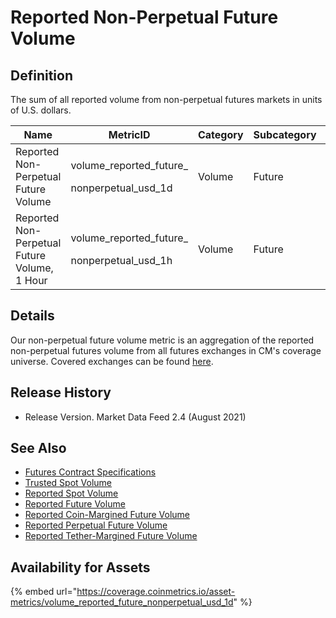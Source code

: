 # Reported Non-Perpetual Future Volume

## Definition

The sum of all reported volume from non-perpetual futures markets in units of U.S. dollars.[\
](https://docs.coinmetrics.io/asset-metrics/volume/volume\_reported\_future\_coin\_margined\_usd\_1d)

| Name                                         | MetricID                                                 | Category | Subcategory | Type | Unit | Interval |
| -------------------------------------------- | -------------------------------------------------------- | -------- | ----------- | ---- | ---- | -------- |
| Reported Non-Perpetual Future Volume         | <p>volume_reported_future_</p><p>nonperpetual_usd_1d</p> | Volume   | Future      | Sum  | USD  | 1d       |
| Reported Non-Perpetual Future Volume, 1 Hour | <p>volume_reported_future_</p><p>nonperpetual_usd_1h</p> | Volume   | Future      | Sum  | USD  | 1h       |

## Details

Our non-perpetual future volume metric is an aggregation of the reported non-perpetual futures volume from all futures exchanges in CM's coverage universe.  Covered exchanges can be found [here](../../exchanges/all-exchanges.md).

## Release History

* Release Version. Market Data Feed 2.4 (August 2021)&#x20;

## See Also

* [Futures Contract Specifications](../../market-data/derivatives-contract-specifications.md)
* [Trusted Spot Volume](volume\_trusted\_spot\_usd\_1d.md)
* [Reported Spot Volume](volume\_reported\_spot\_usd\_1d.md)
* [Reported Future Volume](volume\_reported\_future\_usd\_1d.md)
* [Reported Coin-Margined Future Volume](volume\_reported\_future\_coin\_margined\_usd\_1d.md)
* [Reported Perpetual Future Volume](volume\_reported\_future\_perpetual\_usd\_1d.md)
* [Reported Tether-Margined Future Volume](volume\_reported\_future\_tether\_margined\_usd\_1d.md)

## Availability for Assets

{% embed url="https://coverage.coinmetrics.io/asset-metrics/volume_reported_future_nonperpetual_usd_1d" %}
